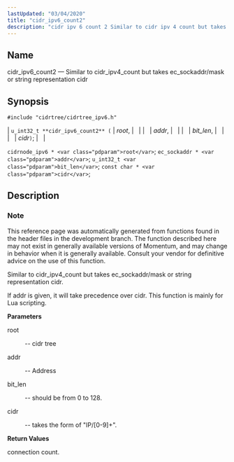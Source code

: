```yaml
---
lastUpdated: "03/04/2020"
title: "cidr_ipv6_count2"
description: "cidr ipv 6 count 2 Similar to cidr ipv 4 count but takes ec sockaddr mask or string representation cidr u int 32 t cidr ipv 6 count 2 root addr bit len cidr cidrnode ipv 6 root ec sockaddr addr u int 32 t bit len const char cidr..."
---
```


<a name="apis.cidr_ipv6_count2"></a> 
## Name

cidr_ipv6_count2 — Similar to cidr_ipv4_count but takes ec_sockaddr/mask or string representation cidr

## Synopsis

`#include "cidrtree/cidrtree_ipv6.h"`

| `u_int32_t **cidr_ipv6_count2** (` | <var class="pdparam">root</var>, |   |
|   | <var class="pdparam">addr</var>, |   |
|   | <var class="pdparam">bit_len</var>, |   |
|   | <var class="pdparam">cidr</var>`)`; |   |

`cidrnode_ipv6 * <var class="pdparam">root</var>`;
`ec_sockaddr * <var class="pdparam">addr</var>`;
`u_int32_t <var class="pdparam">bit_len</var>`;
`const char * <var class="pdparam">cidr</var>`;<a name="idp48229008"></a> 
## Description

### Note

This reference page was automatically generated from functions found in the header files in the development branch. The function described here may not exist in generally available versions of Momentum, and may change in behavior when it is generally available. Consult your vendor for definitive advice on the use of this function.

Similar to cidr_ipv4_count but takes ec_sockaddr/mask or string representation cidr.

If addr is given, it will take precedence over cidr. This function is mainly for Lua scripting.

**<a name="idp48232464"></a> Parameters**

<dl class="variablelist">

<dt>root</dt>

<dd>

-- cidr tree

</dd>

<dt>addr</dt>

<dd>

-- Address

</dd>

<dt>bit_len</dt>

<dd>

-- should be from 0 to 128.

</dd>

<dt>cidr</dt>

<dd>

-- takes the form of "IP/[0-9]+".

</dd>

</dl>

**<a name="idp48240992"></a> Return Values**

connection count.